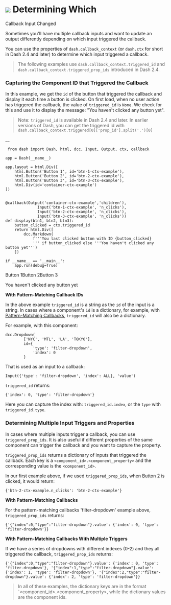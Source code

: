 # ![](/assets/images/language_icons/python_50px.svg) Determining Which
Callback Input Changed

Sometimes you'll have multiple callback inputs and want to update an output
differently depending on which input triggered the callback.

You can use the properties of `dash.callback_context` (or `dash.ctx` for short
in Dash 2.4 and later) to determine which input triggered a callback.

> The following examples use `dash.callback_context.triggered_id` and
> `dash.callback_context.triggered_prop_ids` introduced in Dash 2.4.

### Capturing the Component ID that Triggered the Callback

In this example, we get the `id` of the button that triggered the callback and
display it each time a button is clicked. On first load, when no user action
has triggered the callback, the value of `triggered_id` is `None`. We check
for this and use it to display the message: "You haven't clicked any button
yet".

> Note: `triggered_id` is available in Dash 2.4 and later. In earlier versions
> of Dash, you can get the triggered id with
> `dash.callback_context.triggered[0]['prop_id'].split('.')[0]`

 __

    
    
     from dash import Dash, html, dcc, Input, Output, ctx, callback
    
    app = Dash(__name__)
    
    app.layout = html.Div([
        html.Button('Button 1', id='btn-1-ctx-example'),
        html.Button('Button 2', id='btn-2-ctx-example'),
        html.Button('Button 3', id='btn-3-ctx-example'),
        html.Div(id='container-ctx-example')
    ])
    
    
    @callback(Output('container-ctx-example','children'),
                  Input('btn-1-ctx-example', 'n_clicks'),
                  Input('btn-2-ctx-example', 'n_clicks'),
                  Input('btn-3-ctx-example', 'n_clicks'))
    def display(btn1, btn2, btn3):
        button_clicked = ctx.triggered_id
        return html.Div([
            dcc.Markdown(
                f'''You last clicked button with ID {button_clicked}
                ''' if button_clicked else '''You haven't clicked any button yet''')
        ])
    
    if __name__ == '__main__':
        app.run(debug=True)

Button 1Button 2Button 3

You haven't clicked any button yet

 **With Pattern-Matching Callback IDs**

In the above example `triggered_id` is a string as the `id` of the input is a
string. In cases where a component's `id` is a dictionary, for example, with
[Pattern-Matching Callbacks](/pattern-matching-callbacks), `triggered_id` will
also be a dictionary.

For example, with this component:

    
    
    dcc.Dropdown(
            ['NYC', 'MTL', 'LA', 'TOKYO'],
            id={
                'type': 'filter-dropdown',
                'index': 0
            }

That is used as an input to a callback:

    
    
    Input({'type': 'filter-dropdown', 'index': ALL}, 'value')

`triggered_id` returns:

    
    
    {'index': 0, 'type': 'filter-dropdown'}

Here you can capture the index with: `triggered_id.index`, or the `type` with
`triggered_id.type`.

### Determining Multiple Input Triggers and Properties

In cases where multiple inputs trigger a callback, you can use
`triggered_prop_ids`. It is also useful if different properties of the same
component can trigger the callback and you want to capture the property.

`triggered_prop_ids` returns a dictionary of inputs that triggered the
callback. Each key is a `<component_id>.<component_property>` and the
corresponding value is the `<component_id>`.

In our first example above, if we used `triggered_prop_ids`, when Button 2 is
clicked, it would return:

    
    
    {'btn-2-ctx-example.n_clicks': 'btn-2-ctx-example'}

 **With Pattern-Matching Callbacks**

For the pattern-matching callbacks 'filter-dropdown' example above,
`triggered_prop_ids` returns:

    
    
    {'{"index":0,"type":"filter-dropdown"}.value': {'index': 0, 'type': 'filter-dropdown'}}

 **With Pattern-Matching Callbacks With Multiple Triggers**

If we have a series of dropdowns with different indexes (0-2) and they all
triggered the callback, `triggered_prop_ids` returns:

    
    
    {'{"index":0,"type":"filter-dropdown"}.value': {'index': 0, 'type': 'filter-dropdown'}, '{"index":1,"type":"filter-dropdown"}.value': {'index': 1, 'type': 'filter-dropdown'}, '{"index":2,"type":"filter-dropdown"}.value': {'index': 2, 'type': 'filter-dropdown'}}

> In all of these examples, the dictionary keys are in the format
> `<component_id>.<component_property>, while the dictionary values are the
> component ids.

